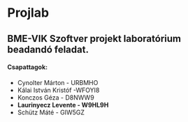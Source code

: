 # Projlab
## BME-VIK Szoftver projekt laboratórium beadandó feladat.

#### Csapattagok:
* Cynolter Márton - URBMHO
* Kálai István Kristóf -WFOYI8
* Konczos Géza - D8NWW9
* __Laurinyecz Levente - W9HL9H__
* Schütz Máté - GIW5GZ
